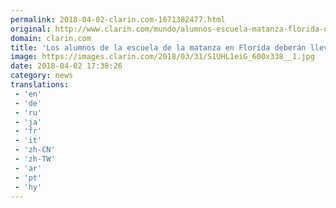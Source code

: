 ```yaml
---
permalink: 2018-04-02-clarin.com-1671382477.html
original: http://www.clarin.com/mundo/alumnos-escuela-matanza-florida-deberan-llevar-mochilas-transparentes_0_r1TlQA1sG.html
domain: clarin.com
title: 'Los alumnos de la escuela de la matanza en Florida deberán llevar mochilas transparentes'
image: https://images.clarin.com/2018/03/31/S1UHL1eiG_600x338__1.jpg
date: 2018-04-02 17:38:26
category: news
translations: 
 - 'en'
 - 'de'
 - 'ru'
 - 'ja'
 - 'fr'
 - 'it'
 - 'zh-CN'
 - 'zh-TW'
 - 'ar'
 - 'pt'
 - 'hy'
---
```


